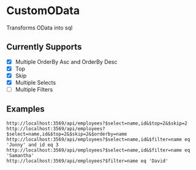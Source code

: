 # CustomOData
Transforms OData into sql

## Currently Supports
- [x] Multiple OrderBy Asc and OrderBy Desc
- [x] Top
- [x] Skip
- [x] Multiple Selects
- [ ] Multiple Filters

## Examples

```
http://localhost:3569/api/employees?$select=name,id&$top=2&$skip=2
http://localhost:3569/api/employees?$select=name,id&$top=2&$skip=2&$orderby=name
http://localhost:3569/api/employees?$select=name,id&$filter=name eq 'Jonny' and id eq 3
http://localhost:3569/api/employees?$select=name,id&$filter=name eq 'Samantha'
http://localhost:3569/api/employees?$filter=name eq 'David'
```
